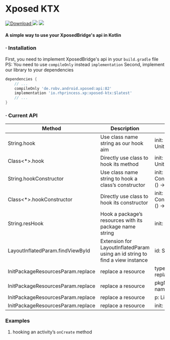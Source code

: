 # Xposed KTX

[ ![Download](https://api.bintray.com/packages/coxylicacid-official/xposed-ktx/xposed-ktx/images/download.svg?version=1.0.1) ](https://bintray.com/coxylicacid-official/xposed-ktx/xposed-ktx/1.0.1/link)
![](https://img.shields.io/badge/Latest-1.0.1-brightgrees.svg)
[![](https://img.shields.io/badge/License-Apache%202.0-ffc100.svg)](https://github.com/rhprincess/XposedKTX/blob/master/LICENSE)

#### A simple way to use your XposedBridge's api in Kotlin

### · Installation

First, you need to implement XposedBridge's api in your `build.gradle` file
PS: You need to use `compileOnly` instead `implementation`
Second, implement our library to your dependencies

   ```gradle
   dependencies {
       // ...
       compileOnly 'de.robv.android.xposed:api:82'
       implementation 'io.rhprincess.xp:xposed-ktx:$latest'
       // ...
   }
   ```

### · Current API 

| Method | Description |  Param | Made Available For |
| --- | --- | --- | --- |
|  String.hook  |  Use class name string as our hook aim  |  init: HookerProxyForString.() -> Unit  |  String |
|  Class<*>.hook  |  Directly use class to hook its method |  init: HookerProxyForClazz.() -> Unit  |  Class<*>  |
|  String.hookConstructor |  Use class name string to hook a class’s constructor  |  init: ConstructorHookerProxyForString.() -> Unit  |  String  |
|  Class<*>.hookConstructor |  Directly use class to hook its constructor |  init: ConstructorHookerProxyForClazz.() -> Unit  |  Class<*>  |
|  String.resHook |  Hook a package’s resources with its package name string |  init: LayoutHookerProxy.() -> Unit  |  String  |
|  LayoutInflatedParam.findViewById  |  Extension for LayoutInflatedParam using an id string to find a view instance |  id: String  |  XC_LayoutInflated.LayoutInflatedParam  |
|  InitPackageResourcesParam.replace  |  replace a resource |  type: String, name: String, replacement: Any  |  XC_InitPackageResources.InitPackageResourcesParam  |
|  InitPackageResourcesParam.replace  |  replace a resource  |  pkgName: String, type: String, name: String, replacement: Any  |  XC_InitPackageResources.InitPackageResourcesParam  |
|  InitPackageResourcesParam.replace  |  replace a resource  |  p: List< ReplaceProxy >  |  XC_InitPackageResources.InitPackageResourcesParam  |
|  InitPackageResourcesParam.replace  |  replace a resource  |  init: ReplaceProxy.() -> Unit |  XC_InitPackageResources.InitPackageResourcesParam  |

### Examples 

1. hooking an activity’s `onCreate` method

```Kotlin 

```



